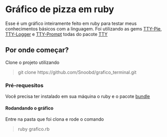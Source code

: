 <h1>Gráfico de pizza em ruby</h1>
Esse é um gráfico inteiramente feito em ruby para testar meus conhecimentos básicos com a linguagem.
Foi utilizando as gems <a href="http://github.com/piotrmurach/tty-pie">TTY-Pie</a>, <a href="https://github.com/piotrmurach/tty-logger">TTY-Logger</a> e <a href="https://github.com/piotrmurach/tty-prompt#ttyprompt-">TTY-Prompt</a> todas do pacote <a href="https://ttytoolkit.org/">TTY</a>

<h2>Por onde começar? </h2>
Clone o projeto utilizando <blockquote>git clone https://github.com/Snoobd/grafico_terminal.git </blockquote> 

<h3>Pré-requesitos</h3>
Você precisa ter instalado em sua máquina o ruby e o pacote <a href="https://bundler.io/">bundle</a>

<h4>Rodandando o gráfico</h4>
Entre na pasta que foi clona e rode o comando <blockquote>ruby grafico.rb</blockquote>

